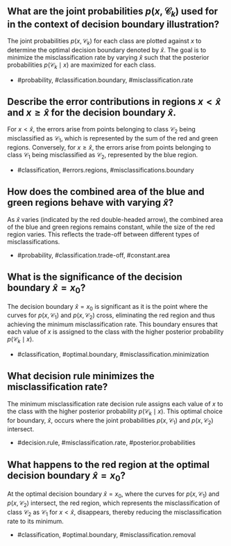 ## What are the joint probabilities $p(x, \mathcal{C}_{k})$ used for in the context of decision boundary illustration?

The joint probabilities $p(x, \mathcal{C}_{k})$ for each class are plotted against $x$ to determine the optimal decision boundary denoted by $\widehat{x}$. The goal is to minimize the misclassification rate by varying $\widehat{x}$ such that the posterior probabilities $p(\mathcal{C}_{k} \mid x)$ are maximized for each class. 

- #probability, #classification.boundary, #misclassification.rate

## Describe the error contributions in regions $x<\widehat{x}$ and $x\geqslant \widehat{x}$ for the decision boundary $\widehat{x}$.

For $x<\widehat{x}$, the errors arise from points belonging to class $\mathcal{C}_{2}$ being misclassified as $\mathcal{C}_{1}$, which is represented by the sum of the red and green regions. Conversely, for $x\geqslant \widehat{x}$, the errors arise from points belonging to class $\mathcal{C}_{1}$ being misclassified as $\mathcal{C}_{2}$, represented by the blue region.

- #classification, #errors.regions, #misclassifications.boundary

## How does the combined area of the blue and green regions behave with varying $\widehat{x}$?

As $\widehat{x}$ varies (indicated by the red double-headed arrow), the combined area of the blue and green regions remains constant, while the size of the red region varies. This reflects the trade-off between different types of misclassifications.

- #probability, #classification.trade-off, #constant.area

## What is the significance of the decision boundary $\widehat{x}=x_{0}$?

The decision boundary $\widehat{x}=x_{0}$ is significant as it is the point where the curves for $p(x, \mathcal{C}_{1})$ and $p(x, \mathcal{C}_{2})$ cross, eliminating the red region and thus achieving the minimum misclassification rate. This boundary ensures that each value of $x$ is assigned to the class with the higher posterior probability $p(\mathcal{C}_{k} \mid x)$.

- #classification, #optimal.boundary, #misclassification.minimization

## What decision rule minimizes the misclassification rate?

The minimum misclassification rate decision rule assigns each value of $x$ to the class with the higher posterior probability $p(\mathcal{C}_{k} \mid x)$. This optimal choice for boundary, $\widehat{x}$, occurs where the joint probabilities $p\left(x, \mathcal{C}_{1}\right)$ and $p\left(x, \mathcal{C}_{2}\right)$ intersect.

- #decision.rule, #misclassification.rate, #posterior.probabilities

## What happens to the red region at the optimal decision boundary $\widehat{x}=x_{0}$?

At the optimal decision boundary $\widehat{x}=x_{0}$, where the curves for $p(x, \mathcal{C}_{1})$ and $p(x, \mathcal{C}_{2})$ intersect, the red region, which represents the misclassification of class $\mathcal{C}_{2}$ as $\mathcal{C}_{1}$ for $x<\widehat{x}$, disappears, thereby reducing the misclassification rate to its minimum.

- #classification, #optimal.boundary, #misclassification.removal